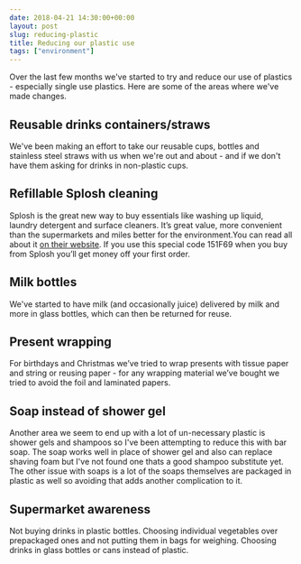 ```yaml
---
date: 2018-04-21 14:30:00+00:00
layout: post
slug: reducing-plastic
title: Reducing our plastic use
tags: ["environment"]
---
```


Over the last few months we've started to try and reduce our use of plastics - especially single use plastics. Here are some of the areas where we've made changes.

## Reusable drinks containers/straws

We've been making an effort to take our reusable cups, bottles and stainless steel straws with us when we're out and about - and if we don't have them asking for drinks in non-plastic cups.


## Refillable Splosh cleaning 

Splosh is the great new way to buy essentials like washing up liquid, laundry detergent and surface cleaners. It’s great value, more convenient than the supermarkets and miles better for the environment.You can read all about it [on their website](http://www.splosh.com). If you use this special code 151F69 when you buy from Splosh you’ll get money off your first order.


## Milk bottles

We've started to have milk (and occasionally juice) delivered by milk and more in glass bottles, which can then be returned for reuse.

## Present wrapping

For birthdays and Christmas we’ve tried to wrap presents with tissue paper and string or reusing paper - for any wrapping material we’ve bought we tried to avoid the foil and laminated papers. 


## Soap instead of shower gel

Another area we seem to end up with a lot of un-necessary plastic is shower gels and shampoos so I've been attempting to reduce this with bar soap.  The soap works well in place of shower gel and also can replace shaving foam but I've not found one thats a good shampoo substitute yet.  The other issue with soaps is a lot of the soaps themselves are packaged in plastic as well so avoiding that adds another complication to it. 

## Supermarket awareness

Not buying drinks in plastic bottles.  Choosing individual vegetables over prepackaged ones and not putting them in bags for weighing. Choosing drinks in glass bottles or cans instead of plastic.

